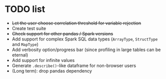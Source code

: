 # TODO list

+ ~~Let the user choose correlation threshold for variable rejection~~
+ Create test suite
+ ~~Check support for other pandas / Spark versions~~
+ Add support for complex Spark SQL data types (`ArrayType`, `StructType` and `MapType`)
+ Add verbosity option/progress bar (since profiling in large tables can be eternal)
+ Add support for infinite values
+ Generate `.describe()`-like dataframe for non-browser users
+ (Long term): drop pandas dependency
